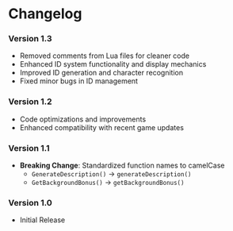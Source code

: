 # Changelog

### Version 1.3

- Removed comments from Lua files for cleaner code
- Enhanced ID system functionality and display mechanics
- Improved ID generation and character recognition
- Fixed minor bugs in ID management

### Version 1.2

- Code optimizations and improvements
- Enhanced compatibility with recent game updates

### Version 1.1

- **Breaking Change**: Standardized function names to camelCase
  - `GenerateDescription()` → `generateDescription()`
  - `GetBackgroundBonus()` → `getBackgroundBonus()`

### Version 1.0

- Initial Release

